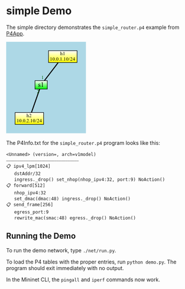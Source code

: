 # simple Demo

The simple directory demonstrates the `simple_router.p4` example from [P4App](https://github.com/p4lang/p4app).

![Network Map](net/map.png)

The P4Info.txt for the `simple_router.p4` program looks like this:

```
<Unnamed> (version=, arch=v1model)
⎯⎯⎯⎯⎯⎯⎯⎯⎯⎯⎯⎯⎯⎯⎯⎯⎯⎯⎯⎯⎯⎯⎯⎯⎯⎯⎯⎯⎯⎯⎯⎯⎯
📋 ipv4_lpm[1024]
   dstAddr/32 
   ingress._drop() set_nhop(nhop_ipv4:32, port:9) NoAction()
📋 forward[512]
   nhop_ipv4:32 
   set_dmac(dmac:48) ingress._drop() NoAction()
📋 send_frame[256]
   egress_port:9 
   rewrite_mac(smac:48) egress._drop() NoAction()
```

## Running the Demo

To run the demo network, type `./net/run.py`.

To load the P4 tables with the proper entries, run `python demo.py`. The program should
exit immediately with no output.

In the Mininet CLI, the `pingall` and `iperf` commands now work.
